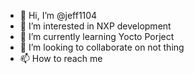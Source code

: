 - 👋 Hi, I’m @jeff1104
- 👀 I’m interested in NXP development
- 🌱 I’m currently learning Yocto Porject
- 💞️ I’m looking to collaborate on not thing
- 📫 How to reach me 

<!---
jeff1104/jeff1104 is a ✨ special ✨ repository because its `README.md` (this file) appears on your GitHub profile.
You can click the Preview link to take a look at your changes.
--->
